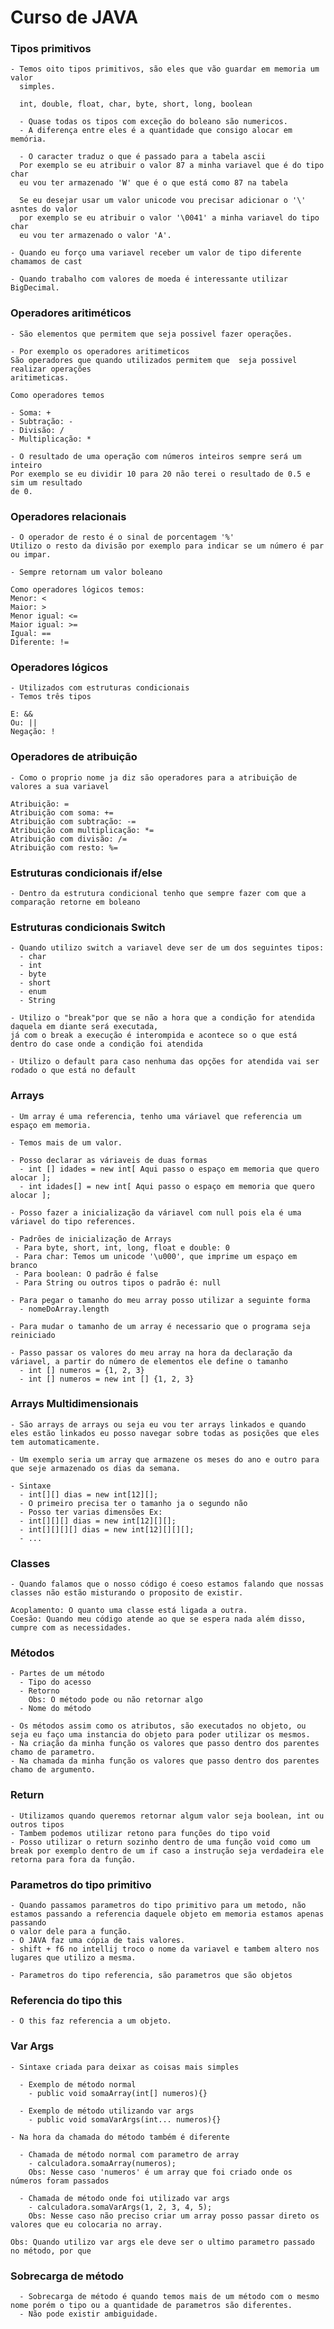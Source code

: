 # Curso de JAVA

   ### Tipos primitivos
    
    - Temos oito tipos primitivos, são eles que vão guardar em memoria um valor 
      simples.
      
      int, double, float, char, byte, short, long, boolean
       
      - Quase todas os tipos com exceção do boleano são numericos.
      - A diferença entre eles é a quantidade que consigo alocar em memória.
        
      - O caracter traduz o que é passado para a tabela ascii
      Por exemplo se eu atribuir o valor 87 a minha variavel que é do tipo char
      eu vou ter armazenado 'W' que é o que está como 87 na tabela
      
      Se eu desejar usar um valor unicode vou precisar adicionar o '\' asntes do valor
      por exemplo se eu atribuir o valor '\0041' a minha variavel do tipo char
      eu vou ter armazenado o valor 'A'.
      
    - Quando eu forço uma variavel receber um valor de tipo diferente chamamos de cast

    - Quando trabalho com valores de moeda é interessante utilizar BigDecimal.

   ### Operadores aritiméticos
   
    - São elementos que permitem que seja possivel fazer operações.
    
    - Por exemplo os operadores aritimeticos
    São operadores que quando utilizados permitem que  seja possivel realizar operações 
    aritimeticas.
    
    Como operadores temos
    
    - Soma: + 
    - Subtração: - 
    - Divisão: / 
    - Multiplicação: *
    
    - O resultado de uma operação com números inteiros sempre será um inteiro
    Por exemplo se eu dividir 10 para 20 não terei o resultado de 0.5 e sim um resultado
    de 0.
     
   ### Operadores relacionais
   
    - O operador de resto é o sinal de porcentagem '%'
    Utilizo o resto da divisão por exemplo para indicar se um número é par ou impar.
    
    - Sempre retornam um valor boleano
    
    Como operadores lógicos temos:
    Menor: <
    Maior: >
    Menor igual: <=
    Maior igual: >=
    Igual: == 
    Diferente: !=

   ### Operadores lógicos
   
    - Utilizados com estruturas condicionais
    - Temos três tipos
    
    E: &&
    Ou: ||
    Negação: !
    
   ### Operadores de atribuição

    - Como o proprio nome ja diz são operadores para a atribuição de valores a sua variavel

    Atribuição: =
    Atribuição com soma: +=
    Atribuição com subtração: -=
    Atribuição com multiplicação: *=
    Atribuição com divisão: /=
    Atribuição com resto: %=
   
   ### Estruturas condicionais if/else

    - Dentro da estrutura condicional tenho que sempre fazer com que a comparação retorne em boleano

   ### Estruturas condicionais Switch

    - Quando utilizo switch a variavel deve ser de um dos seguintes tipos:
      - char
      - int
      - byte
      - short
      - enum
      - String
    
    - Utilizo o "break"por que se não a hora que a condição for atendida daquela em diante será executada,
    já com o break a execução é interompida e acontece so o que está dentro do case onde a condição foi atendida

    - Utilizo o default para caso nenhuma das opções for atendida vai ser rodado o que está no default

   ### Arrays
    
    - Um array é uma referencia, tenho uma váriavel que referencia um espaço em memoria.

    - Temos mais de um valor.

    - Posso declarar as váriaveis de duas formas
      - int [] idades = new int[ Aqui passo o espaço em memoria que quero alocar ];
      - int idades[] = new int[ Aqui passo o espaço em memoria que quero alocar ];

    - Posso fazer a inicialização da váriavel com null pois ela é uma váriavel do tipo references.

    - Padrões de inicialização de Arrays
     - Para byte, short, int, long, float e double: 0
     - Para char: Temos um unicode '\u000', que imprime um espaço em branco
     - Para boolean: O padrão é false
     - Para String ou outros tipos o padrão é: null

    - Para pegar o tamanho do meu array posso utilizar a seguinte forma
      - nomeDoArray.length

    - Para mudar o tamanho de um array é necessario que o programa seja reiniciado

    - Passo passar os valores do meu array na hora da declaração da váriavel, a partir do número de elementos ele define o tamanho
      - int [] numeros = {1, 2, 3}
      - int [] numeros = new int [] {1, 2, 3}

   ### Arrays Multidimensionais

    - São arrays de arrays ou seja eu vou ter arrays linkados e quando eles estão linkados eu posso navegar sobre todas as posições que eles
    tem automaticamente. 

    - Um exemplo seria um array que armazene os meses do ano e outro para que seje armazenado os dias da semana.

    - Sintaxe
      - int[][] dias = new int[12][];
      - O primeiro precisa ter o tamanho ja o segundo não
      - Posso ter varias dimensões Ex:
      - int[][][] dias = new int[12][][];
      - int[][][][] dias = new int[12][][][];
      - ... 

   ### Classes

    - Quando falamos que o nosso código é coeso estamos falando que nossas classes não estão misturando o proposito de existir.

    Acoplamento: O quanto uma classe está ligada a outra.
    Coesão: Quando meu código atende ao que se espera nada além disso, cumpre com as necessidades.
  
   ### Métodos

    - Partes de um método
      - Tipo do acesso
      - Retorno 
        Obs: O método pode ou não retornar algo
      - Nome do método

    - Os métodos assim como os atributos, são executados no objeto, ou seja eu faço uma instancia do objeto para poder utilizar os mesmos.
    - Na criação da minha função os valores que passo dentro dos parentes chamo de parametro.
    - Na chamada da minha função os valores que passo dentro dos parentes chamo de argumento.

   ### Return

    - Utilizamos quando queremos retornar algum valor seja boolean, int ou outros tipos
    - Tambem podemos utilizar retono para funções do tipo void
    - Posso utilizar o return sozinho dentro de uma função void como um break por exemplo dentro de um if caso a instrução seja verdadeira ele 
    retorna para fora da função.

   ### Parametros do tipo primitivo

    - Quando passamos parametros do tipo primitivo para um metodo, não estamos passando a referencia daquele objeto em memoria estamos apenas passando 
    o valor dele para a função.
    - O JAVA faz uma cópia de tais valores.
    - shift + f6 no intellij troco o nome da variavel e tambem altero nos lugares que utilizo a mesma.

    - Parametros do tipo referencia, são parametros que são objetos

   ### Referencia do tipo this

    - O this faz referencia a um objeto.

   ### Var Args

    - Sintaxe criada para deixar as coisas mais simples

      - Exemplo de método normal
        - public void somaArray(int[] numeros){}

      - Exemplo de método utilizando var args
        - public void somaVarArgs(int... numeros){}

    - Na hora da chamada do método também é diferente

      - Chamada de método normal com parametro de array
        - calculadora.somaArray(numeros);
        Obs: Nesse caso 'numeros' é um array que foi criado onde os números foram passados
      
      - Chamada de método onde foi utilizado var args
        - calculadora.somaVarArgs(1, 2, 3, 4, 5);
        Obs: Nesse caso não preciso criar um array posso passar direto os valores que eu colocaria no array.

    Obs: Quando utilizo var args ele deve ser o ultimo parametro passado no método, por que 

  ### Sobrecarga de método

      - Sobrecarga de método é quando temos mais de um método com o mesmo nome porém o tipo ou a quantidade de parametros são diferentes.
      - Não pode existir ambiguidade.

  ### 
